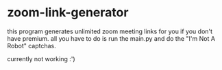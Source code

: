 # zoom-link-generator
this program generates unlimited zoom meeting links for you if you don't have premium.
all you have to do is run the main.py and do the "I'm Not A Robot" captchas. 

currently not working :')
